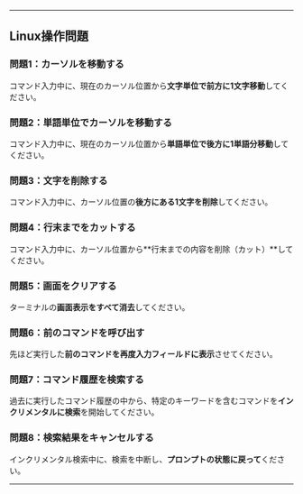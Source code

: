 
---

## Linux操作問題

### 問題1：カーソルを移動する

コマンド入力中に、現在のカーソル位置から**文字単位で前方に1文字移動**してください。

### 問題2：単語単位でカーソルを移動する

コマンド入力中に、現在のカーソル位置から**単語単位で後方に1単語分移動**してください。

### 問題3：文字を削除する

コマンド入力中に、カーソル位置の**後方にある1文字を削除**してください。

### 問題4：行末までをカットする

コマンド入力中に、カーソル位置から**行末までの内容を削除（カット）**してください。

### 問題5：画面をクリアする

ターミナルの**画面表示をすべて消去**してください。

### 問題6：前のコマンドを呼び出す

先ほど実行した**前のコマンドを再度入力フィールドに表示**させてください。

### 問題7：コマンド履歴を検索する

過去に実行したコマンド履歴の中から、特定のキーワードを含むコマンドを**インクリメンタルに検索**を開始してください。

### 問題8：検索結果をキャンセルする

インクリメンタル検索中に、検索を中断し、**プロンプトの状態に戻って**ください。

---